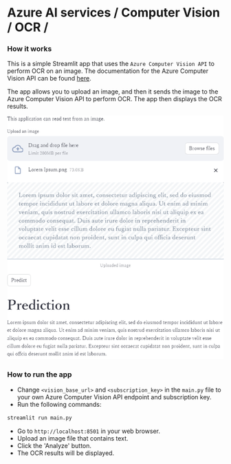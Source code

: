 # Azure AI services / Computer Vision / OCR /

### How it works

This is a simple Streamlit app that uses the `Azure Computer Vision API` to perform OCR on an image.
The documentation for the Azure Computer Vision API can be found [here](https://docs.microsoft.com/en-us/azure/cognitive-services/computer-vision/overview-ocr).

The app allows you to upload an image, and then it sends the image to the Azure Computer Vision API to perform OCR.
The app then displays the OCR results.

![](resource/screenshot.png)

### How to run the app

- Change `<vision_base_url>` and `<subscription_key>` in the `main.py` file to your own Azure Computer Vision API endpoint and subscription key.
- Run the following commands:

```bash
streamlit run main.py
```
- Go to `http://localhost:8501` in your web browser.
- Upload an image file that contains text.
- Click the 'Analyze' button.
- The OCR results will be displayed.
